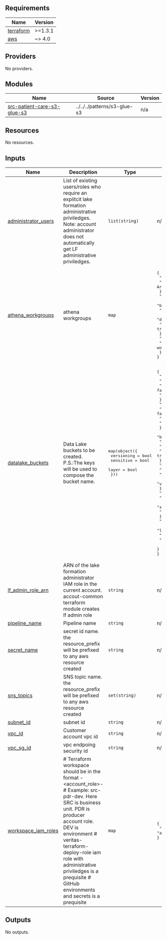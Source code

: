 <!-- BEGIN_TF_DOCS -->
## Requirements

| Name | Version |
|------|---------|
| <a name="requirement_terraform"></a> [terraform](#requirement\_terraform) | >=1.3.1 |
| <a name="requirement_aws"></a> [aws](#requirement\_aws) | ~> 4.0 |

## Providers

No providers.

## Modules

| Name | Source | Version |
|------|--------|---------|
| <a name="module_src-patient-care-s3-glue-s3"></a> [src-patient-care-s3-glue-s3](#module\_src-patient-care-s3-glue-s3) | ../../../patterns/s3-glue-s3 | n/a |

## Resources

No resources.

## Inputs

| Name | Description | Type | Default | Required |
|------|-------------|------|---------|:--------:|
| <a name="input_administrator_users"></a> [administrator\_users](#input\_administrator\_users) | List of existing users/roles who require an explitcit lake formation administrative priviledges. Note: account administrator does not automatically get LF administrative priviledges. | `list(string)` | n/a | yes |
| <a name="input_athena_workgroups"></a> [athena\_workgroups](#input\_athena\_workgroups) | athena workgroups | `map` | <pre>{<br>  "data-architecture": {<br>    "description": "Data Architecture team workgroup"<br>  },<br>  "data-engineering": {<br>    "bytes_scanned": 21474836480,<br>    "cloudwatch_enabled": false,<br>    "description": "Data Engineering team workgroup",<br>    "workgroup": true<br>  },<br>  "data-science": {<br>    "description": "Data Science team workgroup"<br>  }<br>}</pre> | no |
| <a name="input_datalake_buckets"></a> [datalake\_buckets](#input\_datalake\_buckets) | Data Lake buckets to be created. P.S.:The keys will be used to compose the bucket name. | <pre>map(object({<br>    versioning = bool<br>    sensitive  = bool<br>    layer      = bool<br>  }))</pre> | <pre>{<br>  "assets": {<br>    "layer": false,<br>    "sensitive": false,<br>    "versioning": true<br>  },<br>  "athena": {<br>    "layer": false,<br>    "sensitive": false,<br>    "versioning": false<br>  },<br>  "bronze": {<br>    "layer": true,<br>    "sensitive": false,<br>    "versioning": true<br>  },<br>  "gold": {<br>    "layer": true,<br>    "sensitive": false,<br>    "versioning": true<br>  },<br>  "logs": {<br>    "layer": false,<br>    "sensitive": false,<br>    "versioning": false<br>  },<br>  "silver": {<br>    "layer": true,<br>    "sensitive": false,<br>    "versioning": true<br>  }<br>}</pre> | no |
| <a name="input_lf_admin_role_arn"></a> [lf\_admin\_role\_arn](#input\_lf\_admin\_role\_arn) | ARN of the lake formation administrator IAM role in the current account. accout-common terraform module creates lf admin role | `string` | n/a | yes |
| <a name="input_pipeline_name"></a> [pipeline\_name](#input\_pipeline\_name) | Pipeline name | `string` | n/a | yes |
| <a name="input_secret_name"></a> [secret\_name](#input\_secret\_name) | secret id name. the resource\_prefix will be prefixed to any aws resource created | `string` | n/a | yes |
| <a name="input_sns_topics"></a> [sns\_topics](#input\_sns\_topics) | SNS topic name. the resource\_prefix will be prefixed to any aws resource created | `set(string)` | n/a | yes |
| <a name="input_subnet_id"></a> [subnet\_id](#input\_subnet\_id) | subnet id | `string` | n/a | yes |
| <a name="input_vpc_id"></a> [vpc\_id](#input\_vpc\_id) | Customer account vpc id | `string` | n/a | yes |
| <a name="input_vpc_sg_id"></a> [vpc\_sg\_id](#input\_vpc\_sg\_id) | vpc endpoing security id | `string` | n/a | yes |
| <a name="input_workspace_iam_roles"></a> [workspace\_iam\_roles](#input\_workspace\_iam\_roles) | # Terraform workspace should be in the format <bu>-<account\_role>-<env> # Example: src-pdr-dev. Here SRC is business unit. PDR is producer account role. DEV is environment # veritas-terraform-deploy-role iam role with administrative priviledges is a prequisite # GitHub environments and secrets is a prequisite | `map` | <pre>{<br>  "src-pdr-dev": "arn:aws:iam::705158173663:role/veritas-terraform-deploy-role"<br>}</pre> | no |

## Outputs

No outputs.
<!-- END_TF_DOCS -->